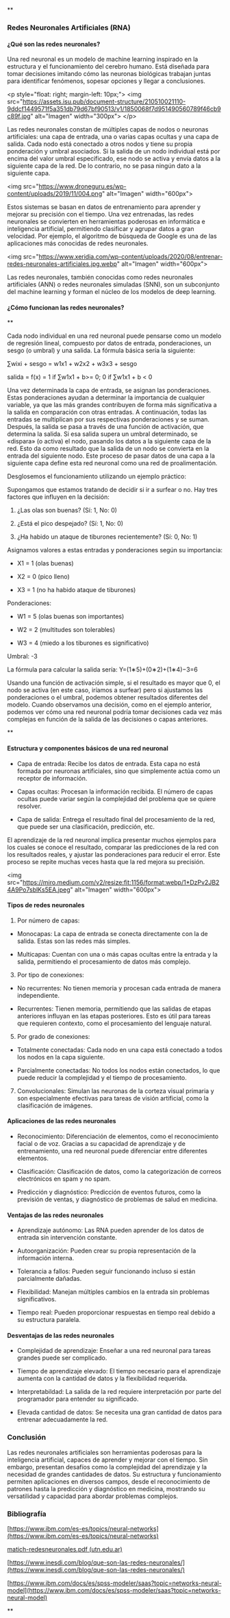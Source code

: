 **

### Redes Neuronales Artificiales (RNA)

#### ¿Qué son las redes neuronales?

Una red neuronal es un modelo de machine learning inspirado en la estructura y el funcionamiento del cerebro humano. Está diseñada para tomar decisiones imitando cómo las neuronas biológicas trabajan juntas para identificar fenómenos, sopesar opciones y llegar a conclusiones.

&lt;p style="float: right; margin-left: 10px;"&gt;
    &lt;img src="https://assets.isu.pub/document-structure/210510021110-9ddcf1449571f5a351db79d67bf90513/v1/1850068f7d951490560789f46cb9c89f.jpg" alt="Imagen" width="300px"&gt;
&lt;/p&gt;

Las redes neuronales constan de múltiples capas de nodos o neuronas artificiales: una capa de entrada, una o varias capas ocultas y una capa de salida. Cada nodo está conectado a otros nodos y tiene su propia ponderación y umbral asociados. Si la salida de un nodo individual está por encima del valor umbral especificado, ese nodo se activa y envía datos a la siguiente capa de la red. De lo contrario, no se pasa ningún dato a la siguiente capa.

&lt;img src="https://www.droneguru.es/wp-content/uploads/2019/11/004.png" alt="Imagen" width="600px"&gt;

Estos sistemas se basan en datos de entrenamiento para aprender y mejorar su precisión con el tiempo. Una vez entrenadas, las redes neuronales se convierten en herramientas poderosas en informática e inteligencia artificial, permitiendo clasificar y agrupar datos a gran velocidad. Por ejemplo, el algoritmo de búsqueda de Google es una de las aplicaciones más conocidas de redes neuronales.

&lt;img src="https://www.xeridia.com/wp-content/uploads/2020/08/entrenar-redes-neuronales-artificiales.jpg.webp" alt="Imagen" width="600px"&gt;

Las redes neuronales, también conocidas como redes neuronales artificiales (ANN) o redes neuronales simuladas (SNN), son un subconjunto del machine learning y forman el núcleo de los modelos de deep learning.

#### ¿Cómo funcionan las redes neuronales?

**

Cada nodo individual en una red neuronal puede pensarse como un modelo de regresión lineal, compuesto por datos de entrada, ponderaciones, un sesgo (o umbral) y una salida. La fórmula básica sería la siguiente:

∑wixi + sesgo = w1x1 + w2x2 + w3x3 + sesgo

salida = f(x) = 1 if ∑w1x1 + b>= 0; 0 if ∑w1x1 + b < 0

Una vez determinada la capa de entrada, se asignan las ponderaciones. Estas ponderaciones ayudan a determinar la importancia de cualquier variable, ya que las más grandes contribuyen de forma más significativa a la salida en comparación con otras entradas. A continuación, todas las entradas se multiplican por sus respectivas ponderaciones y se suman. Después, la salida se pasa a través de una función de activación, que determina la salida. Si esa salida supera un umbral determinado, se «dispara» (o activa) el nodo, pasando los datos a la siguiente capa de la red. Esto da como resultado que la salida de un nodo se convierta en la entrada del siguiente nodo. Este proceso de pasar datos de una capa a la siguiente capa define esta red neuronal como una red de proalimentación.

  

Desglosemos el funcionamiento utilizando un ejemplo práctico:

Supongamos que estamos tratando de decidir si ir a surfear o no. Hay tres factores que influyen en la decisión:

1.  ¿Las olas son buenas? (Sí: 1, No: 0)
    
2.  ¿Está el pico despejado? (Sí: 1, No: 0)
    
3.  ¿Ha habido un ataque de tiburones recientemente? (Sí: 0, No: 1)
    

Asignamos valores a estas entradas y ponderaciones según su importancia:

* X1 = 1 (olas buenas)
    
* X2 = 0 (pico lleno)
    
* X3 = 1 (no ha habido ataque de tiburones)
    

Ponderaciones:

* W1 = 5 (olas buenas son importantes)
    
* W2 = 2 (multitudes son tolerables)
    
* W3 = 4 (miedo a los tiburones es significativo)
    

Umbral: -3

La fórmula para calcular la salida sería: Y=(1∗5)+(0∗2)+(1∗4)−3=6

Usando una función de activación simple, si el resultado es mayor que 0, el nodo se activa (en este caso, iríamos a surfear) pero si ajustamos las ponderaciones o el umbral, podemos obtener resultados diferentes del modelo. Cuando observamos una decisión, como en el ejemplo anterior, podemos ver cómo una red neuronal podría tomar decisiones cada vez más complejas en función de la salida de las decisiones o capas anteriores.

**

#### Estructura y componentes básicos de una red neuronal

* Capa de entrada: Recibe los datos de entrada. Esta capa no está formada por neuronas artificiales, sino que simplemente actúa como un receptor de información.
    
* Capas ocultas: Procesan la información recibida. El número de capas ocultas puede variar según la complejidad del problema que se quiere resolver.
    
* Capa de salida: Entrega el resultado final del procesamiento de la red, que puede ser una clasificación, predicción, etc.
    

El aprendizaje de la red neuronal implica presentar muchos ejemplos para los cuales se conoce el resultado, comparar las predicciones de la red con los resultados reales, y ajustar las ponderaciones para reducir el error. Este proceso se repite muchas veces hasta que la red mejora su precisión.

&lt;img src="https://miro.medium.com/v2/resize:fit:1156/format:webp/1*DzPv2JB24A9Po7sblKs5EA.jpeg" alt="Imagen" width="600px"&gt;

#### Tipos de redes neuronales

1.  Por número de capas:
    

* Monocapas: La capa de entrada se conecta directamente con la de salida. Estas son las redes más simples.
    
* Multicapas: Cuentan con una o más capas ocultas entre la entrada y la salida, permitiendo el procesamiento de datos más complejo.
    

3.  Por tipo de conexiones:
    

* No recurrentes: No tienen memoria y procesan cada entrada de manera independiente.
    
* Recurrentes: Tienen memoria, permitiendo que las salidas de etapas anteriores influyan en las etapas posteriores. Esto es útil para tareas que requieren contexto, como el procesamiento del lenguaje natural.
    

5.  Por grado de conexiones:
    

* Totalmente conectadas: Cada nodo en una capa está conectado a todos los nodos en la capa siguiente.
    
* Parcialmente conectadas: No todos los nodos están conectados, lo que puede reducir la complejidad y el tiempo de procesamiento.
    

7.  Convolucionales: Simulan las neuronas de la corteza visual primaria y son especialmente efectivas para tareas de visión artificial, como la clasificación de imágenes.
    

#### Aplicaciones de las redes neuronales

* Reconocimiento: Diferenciación de elementos, como el reconocimiento facial o de voz. Gracias a su capacidad de aprendizaje y de entrenamiento, una red neuronal puede diferenciar entre diferentes elementos.
    
* Clasificación: Clasificación de datos, como la categorización de correos electrónicos en spam y no spam.
    
* Predicción y diagnóstico: Predicción de eventos futuros, como la previsión de ventas, y diagnóstico de problemas de salud en medicina.
    

#### Ventajas de las redes neuronales

* Aprendizaje autónomo: Las RNA pueden aprender de los datos de entrada sin intervención constante.
    
* Autoorganización: Pueden crear su propia representación de la información interna.
    
* Tolerancia a fallos: Pueden seguir funcionando incluso si están parcialmente dañadas.
    
* Flexibilidad: Manejan múltiples cambios en la entrada sin problemas significativos.
    
* Tiempo real: Pueden proporcionar respuestas en tiempo real debido a su estructura paralela.
    

#### Desventajas de las redes neuronales

* Complejidad de aprendizaje: Enseñar a una red neuronal para tareas grandes puede ser complicado.
    
* Tiempo de aprendizaje elevado: El tiempo necesario para el aprendizaje aumenta con la cantidad de datos y la flexibilidad requerida.
    
* Interpretabildad: La salida de la red requiere interpretación por parte del programador para entender su significado.
    
* Elevada cantidad de datos: Se necesita una gran cantidad de datos para entrenar adecuadamente la red.
    

### Conclusión

Las redes neuronales artificiales son herramientas poderosas para la inteligencia artificial, capaces de aprender y mejorar con el tiempo. Sin embargo, presentan desafíos como la complejidad del aprendizaje y la necesidad de grandes cantidades de datos. Su estructura y funcionamiento permiten aplicaciones en diversos campos, desde el reconocimiento de patrones hasta la predicción y diagnóstico en medicina, mostrando su versatilidad y capacidad para abordar problemas complejos.


### Bibliografía

[https://www.ibm.com/es-es/topics/neural-networks](https://www.ibm.com/es-es/topics/neural-networks)  

[matich-redesneuronales.pdf (utn.edu.ar)](https://www.frro.utn.edu.ar/repositorio/catedras/quimica/5_anio/orientadora1/monograias/matich-redesneuronales.pdf)  

[https://www.inesdi.com/blog/que-son-las-redes-neuronales/](https://www.inesdi.com/blog/que-son-las-redes-neuronales/)  

[https://www.ibm.com/docs/es/spss-modeler/saas?topic=networks-neural-model](https://www.ibm.com/docs/es/spss-modeler/saas?topic=networks-neural-model) 

**